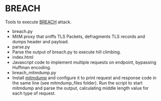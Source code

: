 BREACH
=====================

Tools to execute [BREACH](http://breachattack.com) attack.

* breach.py
 * MitM proxy that sniffs TLS Packets, defragments TLS records and dumps header and payload.
* parse.py
 * Parse the output of breach.py to execute hill climbing.
* index.html
 * Javascript code to implement multiple requests on endpoint, bypassing Huffman encoding.
* breach_mitmdump.py
 * Install [mitmdump](https://mitmproxy.org/index.html) and configure it to print request and response code in the same line (see mitmdump_files folder). Run the script to start mitmdump and parse the output, calculating middle length value for each type of request.